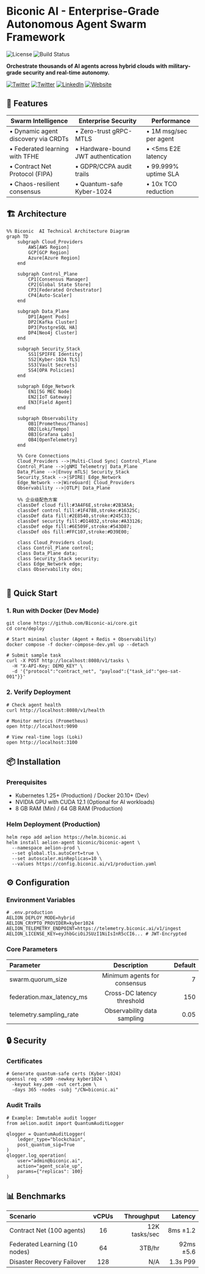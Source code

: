 # Biconic AI - Enterprise-Grade Autonomous Agent Swarm Framework

![License](https://img.shields.io/badge/License-Apache_2.0-DF5B33?logo=apache&logoColor=white)
![Build Status](https://img.shields.io/github/actions/workflow/status/aelion-ai/core/ci.yml?branch=main)

**Orchestrate thousands of AI agents across hybrid clouds with military-grade security and real-time autonomy.**

[![Twitter](https://img.shields.io/badge/Twitter-%231DA1F2.svg?logo=Twitter&logoColor=white)](https://twitter.com/BiconicNet)
[![Twitter](https://img.shields.io/badge/Twitter-%231DA1F2.svg?logo=Twitter&logoColor=white)](https://twitter.com/wanmingchenai)
[![LinkedIn](https://img.shields.io/badge/LinkedIn-%230A66C2.svg?logo=linkedin&logoColor=white)](https://linkedin.com/in/wanmingchen)
[![Website](https://img.shields.io/badge/Website-000000?logo=Google-Chrome&logoColor=white)](https://biconicai.com/)


## 🌟 Features

| **Swarm Intelligence** | **Enterprise Security** | **Performance** |
|------------------------|-------------------------|-----------------|
| • Dynamic agent discovery via CRDTs | • Zero-trust gRPC-MTLS | • 1M msg/sec per agent |
| • Federated learning with TFHE | • Hardware-bound JWT authentication | • <5ms E2E latency |
| • Contract Net Protocol (FIPA) | • GDPR/CCPA audit trails | • 99.999% uptime SLA |
| • Chaos-resilient consensus | • Quantum-safe Kyber-1024 | • 10x TCO reduction |

## 🏗️ Architecture

```mermaid
%% Biconic  AI Technical Architecture Diagram
graph TD
    subgraph Cloud_Providers
        AWS[AWS Region]
        GCP[GCP Region]
        Azure[Azure Region]
    end

    subgraph Control_Plane
        CP1[Consensus Manager]
        CP2[Global State Store]
        CP3[Federated Orchestrator]
        CP4[Auto-Scaler]
    end

    subgraph Data_Plane
        DP1[Agent Pods]
        DP2[Kafka Cluster]
        DP3[PostgreSQL HA]
        DP4[Neo4j Cluster]
    end

    subgraph Security_Stack
        SS1[SPIFFE Identity]
        SS2[Kyber-1024 TLS]
        SS3[Vault Secrets]
        SS4[OPA Policies]
    end

    subgraph Edge_Network
        EN1[5G MEC Node]
        EN2[IoT Gateway]
        EN3[Field Agent]
    end

    subgraph Observability
        OB1[Prometheus/Thanos]
        OB2[Loki/Tempo]
        OB3[Grafana Labs]
        OB4[OpenTelemetry]
    end

    %% Core Connections
    Cloud_Providers -->|Multi-Cloud Sync| Control_Plane
    Control_Plane -->|gNMI Telemetry| Data_Plane
    Data_Plane -->|Envoy mTLS| Security_Stack
    Security_Stack -->|SPIRE| Edge_Network
    Edge_Network -->|WireGuard| Cloud_Providers
    Observability -->|OTLP| Data_Plane
    
    %% 企业级配色方案
    classDef cloud fill:#3A4F6E,stroke:#2B3A5A;      
    classDef control fill:#1F4788,stroke:#16325C;   
    classDef data fill:#2E8540,stroke:#245C33;      
    classDef security fill:#D14032,stroke:#A33126;  
    classDef edge fill:#6E509F,stroke:#543D87;      
    classDef obs fill:#FFC107,stroke:#D39E00;       
    
    class Cloud_Providers cloud;
    class Control_Plane control;
    class Data_Plane data;
    class Security_Stack security;
    class Edge_Network edge;
    class Observability obs;
                   
```

## 🚀 Quick Start
### 1. Run with Docker (Dev Mode)
```
git clone https://github.com/Biconic-ai/core.git
cd core/deploy

# Start minimal cluster (Agent + Redis + Observability)
docker compose -f docker-compose-dev.yml up --detach

# Submit sample task
curl -X POST http://localhost:8080/v1/tasks \
  -H "X-API-Key: DEMO_KEY" \
  -d '{"protocol":"contract_net", "payload":{"task_id":"geo-sat-001"}}'
```

### 2. Verify Deployment
```
# Check agent health
curl http://localhost:8080/v1/health

# Monitor metrics (Prometheus)
open http://localhost:9090

# View real-time logs (Loki)
open http://localhost:3100
```

## 📦 Installation
### Prerequisites
- Kubernetes 1.25+ (Production) / Docker 20.10+ (Dev)
- NVIDIA GPU with CUDA 12.1 (Optional for AI workloads)
- 8 GB RAM (Min) / 64 GB RAM (Production)

### Helm Deployment (Production)
```
helm repo add aelion https://helm.biconic.ai
helm install aelion-agent biconic/biconic-agent \
  --namespace aelion-prod \
  --set global.tls.autoCert=true \
  --set autoscaler.minReplicas=10 \
  --values https://config.biconic.ai/v1/production.yaml
```

## ⚙️ Configuration
### Environment Variables
```
# .env.production
AELION_DEPLOY_MODE=hybrid
AELION_CRYPTO_PROVIDER=kyber1024
AELION_TELEMETRY_ENDPOINT=https://telemetry.biconic.ai/v1/ingest
AELION_LICENSE_KEY=eyJhbGciOiJSUzI1NiIsInR5cCI6... # JWT-Encrypted
```

### Core Parameters

| Parameter | Description | Default |
|:--------------|:--------------:|--------------:|
| swarm.quorum_size       | Minimum agents for consensus	         | 7        |
| federation.max_latency_ms       | Cross-DC latency threshold         | 150        |
| telemetry.sampling_rate       | Observability data sampling         | 0.05        |


## 🔒 Security
### Certificates
```
# Generate quantum-safe certs (Kyber-1024)
openssl req -x509 -newkey kyber1024 \
  -keyout key.pem -out cert.pem \
  -days 365 -nodes -subj "/CN=biconic.ai"
```

### Audit Trails
```
# Example: Immutable audit logger
from aelion.audit import QuantumAuditLogger

qlogger = QuantumAuditLogger(
    ledger_type="blockchain",
    post_quantum_sig=True
)
qlogger.log_operation(
    user="admin@biconic.ai",
    action="agent_scale_up",
    params={"replicas": 100}
)
```

## 📊 Benchmarks
| Scenario | vCPUs | Throughput | Latency |
|:--------------|:--------------:|--------------:|--------------:|
| Contract Net (100 agents)       | 16	         | 12K tasks/sec        | 8ms ±1.2        |
| Federated Learning (10 nodes)       | 64         | 3TB/hr        | 92ms ±5.6        |
| Disaster Recovery Failover       | 128         | N/A        | 1.3s P99        |
